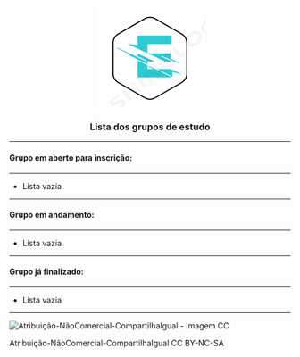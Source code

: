 <div style="text-align:center;">
<img src="../favicon.ico" alt="Logo">
  <h3>Lista dos grupos de estudo</h3>
</div>

---


 #### Grupo em aberto para inscrição:

---


 - Lista vazia 


---

 #### Grupo em andamento:
 
---

 - Lista vazia 

---

 #### Grupo já finalizado:

---

 - Lista vazia 

---



![Atribuição-NãoComercial-CompartilhaIgual - Imagem CC](https://licensebuttons.net/l/by-nc-sa/3.0/88x31.png)

Atribuição-NãoComercial-CompartilhaIgual
CC BY-NC-SA

